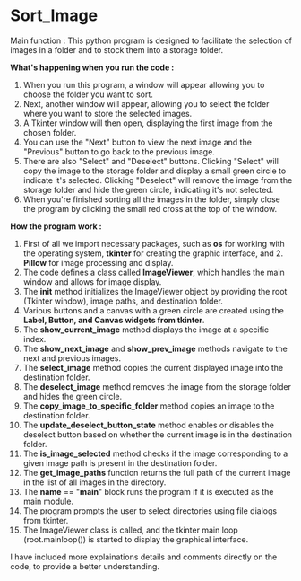 # Sort_Image
Main function : This python program is designed to facilitate the selection of images in a folder and to stock them into a storage folder.

**What's happening when you run the code :** 
1. When you run this program, a window will appear allowing you to choose the folder you want to sort.
2. Next, another window will appear, allowing you to select the folder where you want to store the selected images.
3. A Tkinter window will then open, displaying the first image from the chosen folder.
4. You can use the "Next" button to view the next image and the "Previous" button to go back to the previous image.
5. There are also "Select" and "Deselect" buttons. Clicking "Select" will copy the image to the storage folder and display a small green circle to indicate it's selected. Clicking "Deselect" will remove the image from the storage folder and hide the green circle, indicating it's not selected.
6. When you're finished sorting all the images in the folder, simply close the program by clicking the small red cross at the top of the window.

**How the program work :**

1. First of all we import necessary packages, such as **os** for working with the operating system, **tkinter** for creating the graphic interface, and 2. **Pillow** for image processing and display.
3. The code defines a class called **ImageViewer**, which handles the main window and allows for image display.
4. The __init__ method initializes the ImageViewer object by providing the root (Tkinter window), image paths, and destination folder.
5. Various buttons and a canvas with a green circle are created using the **Label, Button, and Canvas widgets from tkinter**.
6. The **show_current_image** method displays the image at a specific index.
7. The **show_next_image** and **show_prev_image** methods navigate to the next and previous images.
8. The **select_image** method copies the current displayed image into the destination folder.
9. The **deselect_image** method removes the image from the storage folder and hides the green circle.
10. The **copy_image_to_specific_folder** method copies an image to the destination folder.
11. The **update_deselect_button_state** method enables or disables the deselect button based on whether the current image is in the destination folder.
12. The **is_image_selected** method checks if the image corresponding to a given image path is present in the destination folder.
13. The **get_image_paths** function returns the full path of the current image in the list of all images in the directory.
14. The __name__ == "__main__" block runs the program if it is executed as the main module.
15. The program prompts the user to select directories using file dialogs from tkinter.
16. The ImageViewer class is called, and the tkinter main loop (root.mainloop()) is started to display the graphical interface.

I have included more explainations details and comments directly on the code, to provide a better understanding. 

